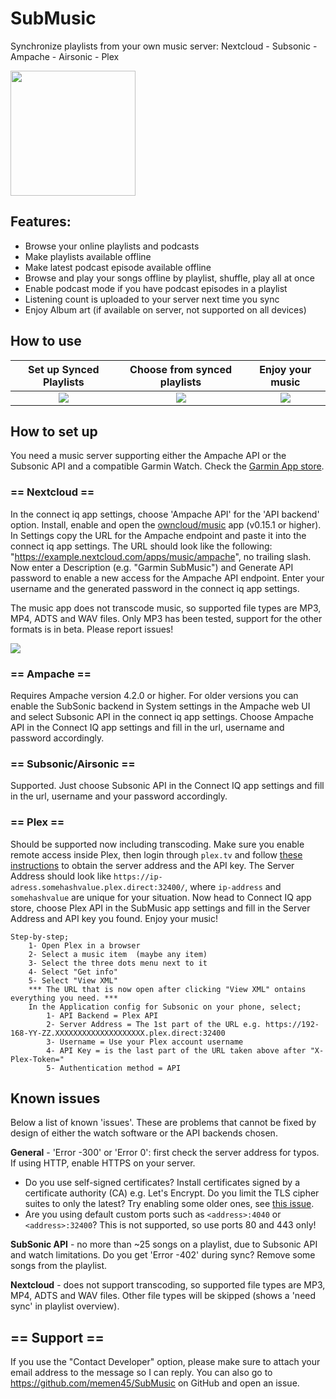 # SubMusic
Synchronize playlists from your own music server: Nextcloud - Subsonic - Ampache - Airsonic - Plex

[<img src="https://developer.garmin.com/static/available-badge-9e49ebfb7336ce47f8df66dfe45d28ae.svg" width="200">](https://apps.garmin.com/en-US/apps/600bd75f-6ccf-4ca5-bc7a-0a4fcfdcf794)

## Features:
- Browse your online playlists and podcasts
- Make playlists available offline
- Make latest podcast episode available offline
- Browse and play your songs offline by playlist, shuffle, play all at once
- Enable podcast mode if you have podcast episodes in a playlist
- Listening count is uploaded to your server next time you sync
- Enjoy Album art (if available on server, not supported on all devices)

## How to use

Set up Synced Playlists    |  Choose from synced playlists | Enjoy your music 
:-------------------------:|:-------------------------:|:-------------------------:
![](images/ConfigureSyncVIew.png) | ![](images/ChoosePlaybackView.png) | ![](images/PlaybackView.png)

## How to set up
You need a music server supporting either the Ampache API or the Subsonic API and a compatible Garmin Watch. Check the [Garmin App store](https://apps.garmin.com/en-US/apps/600bd75f-6ccf-4ca5-bc7a-0a4fcfdcf794).

### == Nextcloud ==

In the connect iq app settings, choose 'Ampache API' for the 'API backend' option. Install, enable and open the [owncloud/music](https://apps.nextcloud.com/apps/music) app (v0.15.1 or higher). In Settings copy the URL for the Ampache endpoint and paste it into the connect iq app settings. The URL should look like the following: "https://example.nextcloud.com/apps/music/ampache", no trailing slash. Now enter a Description (e.g. "Garmin SubMusic") and Generate API password to enable a new access for the Ampache API endpoint. Enter your username and the generated password in the connect iq app settings.

The music app does not transcode music, so supported file types are MP3, MP4, ADTS and WAV files. Only MP3 has been tested, support for the other formats is in beta. Please report issues!

![](images/NextcloudView.png)

### == Ampache ==

Requires Ampache version 4.2.0 or higher. For older versions you can enable the SubSonic backend in System settings in the Ampache web UI and select Subsonic API in the connect iq app settings. Choose Ampache API in the Connect IQ app settings and fill in the url, username and password accordingly.

### == Subsonic/Airsonic ==

Supported. Just choose Subsonic API in the Connect IQ app settings and fill in the url, username and your password accordingly.

### == Plex ==

Should be supported now including transcoding. Make sure you enable remote access inside Plex, then login through `plex.tv` and follow [these instructions](https://support.plex.tv/articles/204059436-finding-an-authentication-token-x-plex-token/) to obtain the server address and the API key. The Server Address should look like `https://ip-adress.somehashvalue.plex.direct:32400/`, where `ip-address` and `somehashvalue` are unique for your situation. Now head to Connect IQ app store, choose Plex API in the SubMusic app settings and fill in the Server Address and API key you found. Enjoy your music!
```
Step-by-step;
	1- Open Plex in a browser
	2- Select a music item 	(maybe any item)
	3- Select the three dots menu next to it
	4- Select "Get info"
	5- Select "View XML"
	*** The URL that is now open after clicking "View XML" ontains everything you need. ***
	In the Application config for Subsonic on your phone, select;
		1- API Backend = Plex API
		2- Server Address = The 1st part of the URL e.g. https://192-168-YY-ZZ.XXXXXXXXXXXXXXXXXXXX.plex.direct:32400
		3- Username = Use your Plex account username
		4- API Key = is the last part of the URL taken above after "X-Plex-Token="
		5- Authentication method = API
```


## Known issues 
Below a list of known 'issues'. These are problems that cannot be fixed by design of either the watch software or the API backends chosen.

**General** - 'Error -300' or 'Error 0': first check the server address for typos. If using HTTP, enable HTTPS on your server. 
- Do you use self-signed certificates? Install certificates signed by a certificate authority (CA) e.g. Let's Encrypt. Do you limit the TLS cipher suites to only the latest? Try enabling some older ones, see [this issue](https://github.com/memen45/SubMusic/issues/42#issuecomment-1073341881). 
- Are you using default custom ports such as `<address>:4040` or `<address>:32400`? This is not supported, so use ports 80 and 443 only!

**SubSonic API** - no more than ~25 songs on a playlist, due to Subsonic API and watch limitations. Do you get 'Error -402' during sync? Remove some songs from the playlist.

**Nextcloud** - does not support transcoding, so supported file types are MP3, MP4, ADTS and WAV files. Other file types will be skipped (shows a 'need sync' in playlist overview).

## == Support ==

If you use the "Contact Developer" option, please make sure to attach your email address to the message so I can reply. You can also go to https://github.com/memen45/SubMusic on GitHub and open an issue.

